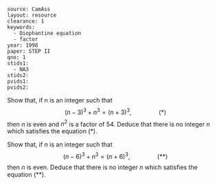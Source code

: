 ````
source: CamAss
layout: resource
clearance: 1
keywords: 
  - Diophantine equation
  - factor
year: 1998
paper: STEP II
qno: 1
stids1:
  - NA3
stids2:
pvids1:
pvids2:

````
Show that, if $n$ is an integer such that $$(n-3)^3+n^3=(n+3)^3,\qquad\qquad(\ast)$$ then $n$ is even and $n^2$ is a factor of $54$. Deduce that there is no integer $n$ which satisfies the equation $(\ast)$.

Show that, if $n$ is an integer such that $$(n-6)^3+n^3=(n+6)^3,\qquad\qquad(\ast\ast)$$ then $n$ is even. Deduce that there is no integer $n$ which satisfies the equation $(\ast\ast)$.
